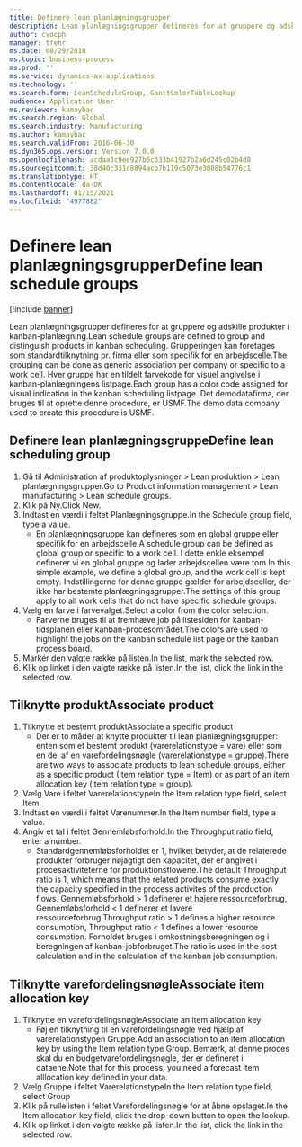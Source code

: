 ```yaml
---
title: Definere lean planlægningsgrupper
description: Lean planlægningsgrupper defineres for at gruppere og adskille produkter i kanban-planlægning.
author: cvocph
manager: tfehr
ms.date: 08/29/2018
ms.topic: business-process
ms.prod: ''
ms.service: dynamics-ax-applications
ms.technology: ''
ms.search.form: LeanScheduleGroup, GanttColorTableLookup
audience: Application User
ms.reviewer: kamaybac
ms.search.region: Global
ms.search.industry: Manufacturing
ms.author: kamaybac
ms.search.validFrom: 2016-06-30
ms.dyn365.ops.version: Version 7.0.0
ms.openlocfilehash: acdaa3c9ee927b5c333b41927b2a6d245c02b4d8
ms.sourcegitcommit: 38d40c331c8894acb7b119c5073e3088b54776c1
ms.translationtype: HT
ms.contentlocale: da-DK
ms.lasthandoff: 01/15/2021
ms.locfileid: "4977882"
---
```

# <a name="define-lean-schedule-groups"></a><span data-ttu-id="a47e6-103">Definere lean planlægningsgrupper</span><span class="sxs-lookup"><span data-stu-id="a47e6-103">Define lean schedule groups</span></span>

[!include [banner](../../includes/banner.md)]

<span data-ttu-id="a47e6-104">Lean planlægningsgrupper defineres for at gruppere og adskille produkter i kanban-planlægning.</span><span class="sxs-lookup"><span data-stu-id="a47e6-104">Lean schedule groups are defined to group and distinguish products in kanban scheduling.</span></span> <span data-ttu-id="a47e6-105">Grupperingen kan foretages som standardtilknytning pr. firma eller som specifik for en arbejdscelle.</span><span class="sxs-lookup"><span data-stu-id="a47e6-105">The grouping can be done as generic association per company or specific to a work cell.</span></span> <span data-ttu-id="a47e6-106">Hver gruppe har en tildelt farvekode for visuel angivelse i kanban-planlægningens listpage.</span><span class="sxs-lookup"><span data-stu-id="a47e6-106">Each group has a color code assigned for visual indication in the kanban scheduling listpage.</span></span> <span data-ttu-id="a47e6-107">Det demodatafirma, der bruges til at oprette denne procedure, er USMF.</span><span class="sxs-lookup"><span data-stu-id="a47e6-107">The demo data company used to create this procedure is USMF.</span></span>


## <a name="define-lean-scheduling-group"></a><span data-ttu-id="a47e6-108">Definere lean planlægningsgruppe</span><span class="sxs-lookup"><span data-stu-id="a47e6-108">Define lean scheduling group</span></span>
1. <span data-ttu-id="a47e6-109">Gå til Administration af produktoplysninger > Lean produktion > Lean planlægningsgrupper.</span><span class="sxs-lookup"><span data-stu-id="a47e6-109">Go to Product information management > Lean manufacturing > Lean schedule groups.</span></span>
2. <span data-ttu-id="a47e6-110">Klik på Ny.</span><span class="sxs-lookup"><span data-stu-id="a47e6-110">Click New.</span></span>
3. <span data-ttu-id="a47e6-111">Indtast en værdi i feltet Planlægningsgruppe.</span><span class="sxs-lookup"><span data-stu-id="a47e6-111">In the Schedule group field, type a value.</span></span>
    * <span data-ttu-id="a47e6-112">En planlægningsgruppe kan defineres som en global gruppe eller specifik for en arbejdscelle.</span><span class="sxs-lookup"><span data-stu-id="a47e6-112">A schedule group can be defined as global group or specific to a work cell.</span></span> <span data-ttu-id="a47e6-113">I dette enkle eksempel definerer vi en global gruppe og lader arbejdscellen være tom.</span><span class="sxs-lookup"><span data-stu-id="a47e6-113">In this simple example, we define a global group, and the work cell is kept empty.</span></span> <span data-ttu-id="a47e6-114">Indstillingerne for denne gruppe gælder for arbejdsceller, der ikke har bestemte planlægningsgrupper.</span><span class="sxs-lookup"><span data-stu-id="a47e6-114">The settings of this group apply to all work cells that do not have specific schedule groups.</span></span>  
4. <span data-ttu-id="a47e6-115">Vælg en farve i farvevalget.</span><span class="sxs-lookup"><span data-stu-id="a47e6-115">Select a color from the color selection.</span></span>
    * <span data-ttu-id="a47e6-116">Farverne bruges til at fremhæve job på listesiden for kanban-tidsplanen eller kanban-procesområdet.</span><span class="sxs-lookup"><span data-stu-id="a47e6-116">The colors are used to highlight the jobs on the kanban schedule list page or the kanban process board.</span></span>  
5. <span data-ttu-id="a47e6-117">Markér den valgte række på listen.</span><span class="sxs-lookup"><span data-stu-id="a47e6-117">In the list, mark the selected row.</span></span>
6. <span data-ttu-id="a47e6-118">Klik op linket i den valgte række på listen.</span><span class="sxs-lookup"><span data-stu-id="a47e6-118">In the list, click the link in the selected row.</span></span>

## <a name="associate-product"></a><span data-ttu-id="a47e6-119">Tilknytte produkt</span><span class="sxs-lookup"><span data-stu-id="a47e6-119">Associate product</span></span>
1. <span data-ttu-id="a47e6-120">Tilknytte et bestemt produkt</span><span class="sxs-lookup"><span data-stu-id="a47e6-120">Associate a specific product</span></span>
    * <span data-ttu-id="a47e6-121">Der er to måder at knytte produkter til lean planlægningsgrupper: enten som et bestemt produkt (varerelationstype = vare) eller som en del af en varefordelingsnøgle (varerelationstype = gruppe).</span><span class="sxs-lookup"><span data-stu-id="a47e6-121">There are two ways to associate products to lean schedule groups, either as a specific product (Item relation type = Item) or as part of an item allocation key (item relation type = group).</span></span>    
2. <span data-ttu-id="a47e6-122">Vælg Vare i feltet Varerelationstype</span><span class="sxs-lookup"><span data-stu-id="a47e6-122">In the Item relation type field, select Item</span></span>
3. <span data-ttu-id="a47e6-123">Indtast en værdi i feltet Varenummer.</span><span class="sxs-lookup"><span data-stu-id="a47e6-123">In the Item number field, type a value.</span></span>
4. <span data-ttu-id="a47e6-124">Angiv et tal i feltet Gennemløbsforhold.</span><span class="sxs-lookup"><span data-stu-id="a47e6-124">In the Throughput ratio field, enter a number.</span></span>
    * <span data-ttu-id="a47e6-125">Standardgennemløbsforholdet er 1, hvilket betyder, at de relaterede produkter forbruger nøjagtigt den kapacitet, der er angivet i procesaktiviteterne for produktionsflowene.</span><span class="sxs-lookup"><span data-stu-id="a47e6-125">The default Throughput ratio is 1, which means that the related products consume exactly the capacity specified in the process activites of the production flows.</span></span> <span data-ttu-id="a47e6-126">Gennemløbsforhold > 1 definerer et højere ressourceforbrug, Gennemløbsforhold < 1 definerer et lavere ressourceforbrug.</span><span class="sxs-lookup"><span data-stu-id="a47e6-126">Throughput ratio > 1 defines a higher resource consumption, Throughput ratio < 1 defines a lower resource consumption.</span></span> <span data-ttu-id="a47e6-127">Forholdet bruges i omkostningsberegningen og i beregningen af kanban-jobforbruget.</span><span class="sxs-lookup"><span data-stu-id="a47e6-127">The ratio is used in the cost calculation and in the calculation of the kanban job consumption.</span></span>  

## <a name="associate-item-allocation-key"></a><span data-ttu-id="a47e6-128">Tilknytte varefordelingsnøgle</span><span class="sxs-lookup"><span data-stu-id="a47e6-128">Associate item allocation key</span></span>
1. <span data-ttu-id="a47e6-129">Tilknytte en varefordelingsnøgle</span><span class="sxs-lookup"><span data-stu-id="a47e6-129">Associate an item allocation key</span></span>
    * <span data-ttu-id="a47e6-130">Føj en tilknytning til en varefordelingsnøgle ved hjælp af varerelationstypen Gruppe.</span><span class="sxs-lookup"><span data-stu-id="a47e6-130">Add an association to an item allocation key by using the Item relation type Group.</span></span>   <span data-ttu-id="a47e6-131">Bemærk, at denne proces skal du en budgetvarefordelingsnøgle, der er defineret i dataene.</span><span class="sxs-lookup"><span data-stu-id="a47e6-131">Note that for this process, you need a forecast item alllocation key defined in your data.</span></span>  
2. <span data-ttu-id="a47e6-132">Vælg Gruppe i feltet Varerelationstype</span><span class="sxs-lookup"><span data-stu-id="a47e6-132">In the Item relation type field, select Group</span></span>
3. <span data-ttu-id="a47e6-133">Klik på rullelisten i feltet Varefordelingsnøgle for at åbne opslaget.</span><span class="sxs-lookup"><span data-stu-id="a47e6-133">In the Item allocation key field, click the drop-down button to open the lookup.</span></span>
4. <span data-ttu-id="a47e6-134">Klik op linket i den valgte række på listen.</span><span class="sxs-lookup"><span data-stu-id="a47e6-134">In the list, click the link in the selected row.</span></span>

